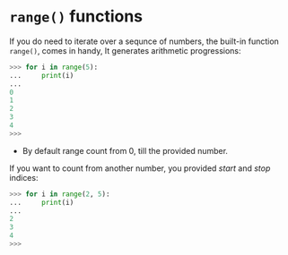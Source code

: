 # `range()` functions

If you do need to iterate over a sequnce of numbers, the built-in function `range()`, comes in handy, It generates arithmetic progressions:

```python
>>> for i in range(5):
...     print(i)
... 
0
1
2
3
4
>>> 
```

- By default range count from 0, till the provided number.

If you want to count from another number, you provided *start* and *stop* indices:

```python
>>> for i in range(2, 5):
...     print(i)
... 
2
3
4
>>> 
```